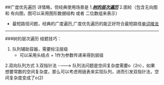 ##广度优先遍历
详情略，但经典使用场景是
1.[***树的层次遍历***](https://leetcode-cn.com/problems/populating-next-right-pointers-in-each-node-ii)
2.图轮（包含无向图 和 有向图，图可以采用图形数据结构 或者 二位数组来表示）
* 最短路径问题，经典的广度遍历,广度优先遍历的能正好符合最短路径[单词接龙](https://leetcode-cn.com/problems/word-ladder/)

***
###树的层次遍历
结题技巧： 
1. 队列辅助容器，需要标注层级
    * 可以采用头结点 + 1作为参数传递来得到层级
    
2.双向队列方式
3.双指针法
  ----> 队列法问题是空间复杂度需要o（2n），如果想要常数的空间复杂度，那么可以考虑用链表来实现队列，进而引发双指针法，空间复杂度变成了o(2)